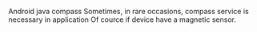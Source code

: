Android java compass
Sometimes, in rare occasions, compass service is necessary in application
Of cource if device have a magnetic sensor.